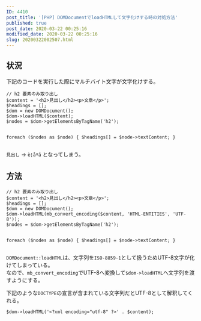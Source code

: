```yaml
---
ID: 4410
post_title: '[PHP] DOMDocumentでloadHTMLして文字化けする時の対処方法'
published: true
post_date: 2020-03-22 00:25:16
modified_date: 2020-03-22 00:25:16
slug: 20200322002507.html
---
```

<h2>状況</h2>
<p>下記のコードを実行した際にマルチバイト文字が文字化けする。</p>
<pre><code class="php">// h2 要素のみ取り出し
$content = '&lt;h2&gt;見出し&lt;/h2&gt;&lt;p&gt;文章&lt;/p&gt;';
$headings = [];
$dom = new DOMDocument();
$dom-&gt;loadHTML($content);
$nodes = $dom-&gt;getElementsByTagName('h2');

foreach ($nodes as $node) {
  $headings[] = $node-&gt;textContent;
}
</code></pre>
<p><code>見出し</code> -> <code>è¦åºã</code> となってしまう。</p>
<h2>方法</h2>
<pre><code class="php">// h2 要素のみ取り出し
$content = '&lt;h2&gt;見出し&lt;/h2&gt;&lt;p&gt;文章&lt;/p&gt;';
$headings = [];
$dom = new DOMDocument();
$dom-&gt;loadHTML(mb_convert_encoding($content, 'HTML-ENTITIES', 'UTF-8'));
$nodes = $dom-&gt;getElementsByTagName('h2');

foreach ($nodes as $node) {
  $headings[] = $node-&gt;textContent;
}
</code></pre>
<p><code>DOMDocument::loadHTML</code>は、文字列を<code>ISO-8859-1</code>として扱うためUTF-8文字が化けてしまっている。<br />
なので、<code>mb_convert_encoding</code>でUTF-8へ変換して<code>$dom-&gt;loadHTML</code>へ文字列を渡すようにする。</p>
<p>下記のような<code>DOCTYPE</code>の宣言が含まれている文字列だとUTF-8として解釈してくれる。</p>
<pre><code class="php">$dom-&gt;loadHTML('&lt;?xml encoding="utf-8" ?&gt;' . $content);
</code></pre>